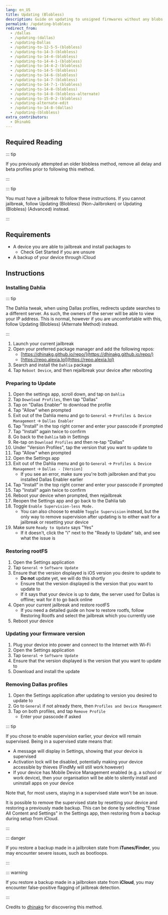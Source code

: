 ```yaml
---
lang: en_US
title: Updating (Blobless)
description: Guide on updating to unsigned firmwares without any blobs using Dallas profiles.
permalink: /updating-blobless
redirect_from:
  - /dallas
  - /updating-(dallas)
  - /updating-Dallas
  - /updating-to-12-5-5-(blobless)
  - /updating-to-14-3-(blobless)
  - /updating-to-14-4-(blobless)
  - /updating-to-14-4-1-(blobless)
  - /updating-to-14-4-2-(blobless)
  - /updating-to-14-5-(blobless)
  - /updating-to-14-6-(blobless)
  - /updating-to-14-7-(blobless)
  - /updating-to-14-7-1-(blobless)
  - /updating-to-14-8-(blobless)
  - /updating-to-14-8-(blobless-alternate)
  - /updating-to-15-0-2-(blobless)
  - /updating-alternate-edit
  - /updating-to-14-8-(dallas)
  - /updating-(blobless)
extra_contributors:
  - DhinakG
---
```


## Required Reading

::: tip

If you previously attempted an older blobless method, remove all delay and beta profiles prior to following this method.

:::

::: tip

You must have a jailbreak to follow these instructions. If you cannot jailbreak, follow <router-link to="/updating-blobless-nonjailbroken">Updating (Blobless) (Non-Jailbroken)</router-link> or <router-link to="/updating-blobless-advanced">Updating (Blobless) (Advanced)</router-link> instead.

:::

## Requirements

- A device you are able to jailbreak and install packages to
    - Check <router-link to="/get-started">Get Started</router-link> if you are unsure
- A backup of your device through iCloud

## Instructions

### Installing Dahlia

::: tip

The Dahlia tweak, when using Dallas profiles, redirects update searches to a different server. As such, the owners of the server will be able to view your IP address. This is normal, however if you are uncomfortable with this, follow <router-link to="/updating-blobless-alternate">Updating (Blobless) (Alternate Method)</router-link> instead.

:::

1. Launch your current jailbreak
1. Open your preferred package manager and add the following repos:
    - [https://dhinakg.github.io/repo/](https://dhinakg.github.io/repo/)
    - [https://repo.alexia.lol](https://repo.alexia.lol)
1. Search and install the `Dahlia` package
1. Tap `Reboot Device`, and then rejailbreak your device after rebooting

### Preparing to Update

1. Open the settings app, scroll down, and tap on `Dahlia`
1. Tap `Download Profiles`, then tap "Dallas"
1. Tap on "Dallas Enabler" to download the profile
1. Tap "Allow" when prompted
1. Exit out of the Dahlia menu and go to `General` -> `Profiles & Device Management` -> `Dallas Enabler`
1. Tap "Install" in the top right corner and enter your passcode if prompted
1. Tap "Install" again twice to confirm
1. Go back to the `Dahlia` tab in Settings
1. Re-tap on `Download Profiles` and then re-tap "Dallas"
1. Under "Version Profiles", tap the version that you want to update to
1. Tap "Allow" when prompted
1. Open the Settings app
1. Exit out of the Dahlia menu and go to `General` -> `Profiles & Device Management` -> `Dallas - [Version]`
   - If you see an error, make sure you're both jailbroken and that you installed Dallas Enabler earlier
1. Tap "Install" in the top right corner and enter your passcode if prompted
1. Tap "Install" again twice to confirm
1. Reboot your device when prompted, then rejailbreak
1. Reopen the Settings app and go back to the Dahlia tab
1. Toggle `Enable Supervision-less Mode.`
   - You can also choose to enable `Toggle Supervision` instead, but the only way to remove supervision after updating is to either wait for a jailbreak or resetting your device
1. Make sure `Ready to Update` says "Yes"
   - If it doesn't, click the "i" next to the "Ready to Update" tab, and see what the issue is

### Restoring rootFS

1. Open the Settings application
1. Tap `General` -> `Software Update`
1. Ensure that the version displayed is iOS version you desire to update to
    - **Do not** update yet, we will do this shortly
    - Ensure that the version displayed is the version that you want to update to
    - If it says that your device is up to date, the server used for Dallas is offline; wait for it to go back online
1. Open your current jailbreak and restore rootFS
    - If you need a detailed guide on how to restore rootfs, follow <router-link to="/restoring-rootfs">Restoring Rootfs</router-link> and select the jailbreak which you currently use
1. Reboot your device

### Updating your firmware version

1. Plug your device into power and connect to the Internet with Wi-Fi
1. Open the Settings application
1. Tap `General` -> `Software Update`
1. Ensure that the version displayed is the version that you want to update to
1. Download and install the update

### Removing Dallas profiles

1. Open the Settings application after updating to version you desired to update to
1. Go to `General` if not already there, then `Profiles and Device Management`
1. Tap on both profiles, and tap `Remove Profile`
    - Enter your passcode if asked

::: tip

If you chose to enable supervision earlier, your device will remain supervised. Being in a supervised state means that:

- A message will display in Settings, showing that your device is supervised
- Activation lock will be disabled, potentially making your device accessible by thieves (FindMy will still work however)
- If your device has Mobile Device Management enabled (e.g. a school or work device), then your organisation will be able to silently install and uninstall apps on your device

Note that, for most users, staying in a supervised state won't be an issue.

It is possible to remove the supervised state by resetting your device and restoring a previously made backup. This can be done by selecting "Erase All Content and Settings" in the Settings app, then restoring from a backup during setup from iCloud.

:::

::: danger

If you restore a backup made in a jailbroken state from **iTunes/Finder**, you may encounter severe issues, such as bootloops.

:::

::: warning

If you restore a backup made in a jailbroken state from **iCloud**, you may encounter false-positive flagging of jailbreak detection. 

:::

Credits to [dhinakg](https://github.com/dhinakg/) for discovering this method.
